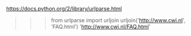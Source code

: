 https://docs.python.org/2/library/urlparse.html

>>> from urlparse import urljoin
>>> urljoin('http://www.cwi.nl', 'FAQ.html')
'http://www.cwi.nl/FAQ.html'
